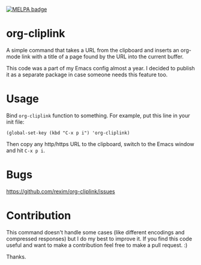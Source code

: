 [![MELPA badge](http://melpa.org/packages/org-cliplink-badge.svg)](http://melpa.org/#/auto-package-update)

# org-cliplink #

A simple command that takes a URL from the clipboard and inserts an
org-mode link with a title of a page found by the URL into the current
buffer.

This code was a part of my Emacs config almost a year. I decided to
publish it as a separate package in case someone needs this feature
too.

# Usage #

Bind `org-cliplink` function to something. For example, put this line
in your init file:

    (global-set-key (kbd "C-x p i") 'org-cliplink)

Then copy any http/https URL to the clipboard, switch to the Emacs
window and hit `C-x p i`.

# Bugs #

https://github.com/rexim/org-cliplink/issues

# Contribution #

This command doesn't handle some cases (like different encodings and
compressed responses) but I do my best to improve it. If you find this
code useful and want to make a contribution feel free to make a pull
request. :)

Thanks.
